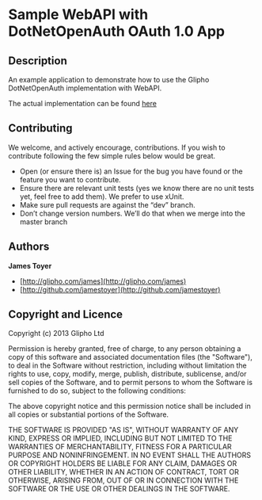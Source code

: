 # Sample WebAPI with DotNetOpenAuth OAuth 1.0 App
## Description
An example application to demonstrate how to use the Glipho DotNetOpenAuth implementation with WebAPI.

The actual implementation can be found [here](https://github.com/Glipho/oauth-providers)

## Contributing
We welcome, and actively encourage, contributions. If you wish to contribute following the few simple rules below would be great.

- Open (or ensure there is) an Issue for the bug you have found or the feature you want to contribute.
- Ensure there are relevant unit tests (yes we know there are no unit tests yet, feel free to add them). We prefer to use xUnit.
- Make sure pull requests are against the “dev” branch.
- Don’t change version numbers. We’ll do that when we merge into the master branch

## Authors
**James Toyer**
- [http://glipho.com/james](http://glipho.com/james)
- [http://github.com/jamestoyer](http://github.com/jamestoyer)

## Copyright and Licence
Copyright (c) 2013 Glipho Ltd

Permission is hereby granted, free of charge, to any person obtaining a copy of this software and associated documentation files (the "Software"), to deal in the Software without restriction, including without limitation the rights to use, copy, modify, merge, publish, distribute, sublicense, and/or sell copies of the Software, and to permit persons to whom the Software is furnished to do so, subject to the following conditions:

The above copyright notice and this permission notice shall be included in all copies or substantial portions of the Software.

THE SOFTWARE IS PROVIDED "AS IS", WITHOUT WARRANTY OF ANY KIND, EXPRESS OR IMPLIED, INCLUDING BUT NOT LIMITED TO THE WARRANTIES OF MERCHANTABILITY, FITNESS FOR A PARTICULAR PURPOSE AND NONINFRINGEMENT. IN NO EVENT SHALL THE AUTHORS OR COPYRIGHT HOLDERS BE LIABLE FOR ANY CLAIM, DAMAGES OR OTHER LIABILITY, WHETHER IN AN ACTION OF CONTRACT, TORT OR OTHERWISE, ARISING FROM, OUT OF OR IN CONNECTION WITH THE SOFTWARE OR THE USE OR OTHER DEALINGS IN THE SOFTWARE.
